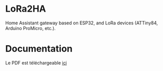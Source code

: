 # LoRa2HA
Home Assistant gateway based on ESP32, and LoRa devices (ATTiny84, Arduino ProMicro, etc.).

# Documentation

Le PDF est téléchargeable [ici](https://raw.githubusercontent.com/PM04290/LoRa2HA/main/doc/LoRa2HA-readme.pdf)
